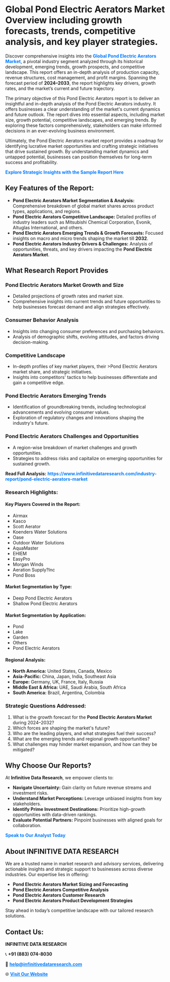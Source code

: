 <h1>Global Pond Electric Aerators Market Overview including growth forecasts, trends, competitive analysis, and key player strategies.</h1>
<p>
Discover comprehensive insights into the 
<a href="https://www.infinitivedataresearch.com/industry-report/pond-electric-aerators-market" rel="dofollow" style="color: #007BFF; text-decoration: none;"><strong>Global Pond Electric Aerators Market</strong></a>, a pivotal industry segment analyzed through its historical development, emerging trends, growth prospects, and competitive landscape. This report offers an in-depth analysis of production capacity, revenue structures, cost management, and profit margins. Spanning the forecast period of <strong>2024–2033</strong>, the report highlights key drivers, growth rates, and the market’s current and future trajectory.
</p>
<p>
The primary objective of this Pond Electric Aerators report is to deliver an insightful and in-depth analysis of the Pond Electric Aerators industry. It offers businesses a clear understanding of the market's current dynamics and future outlook. The report dives into essential aspects, including market size, growth potential, competitive landscapes, and emerging trends. By exploring these factors comprehensively, stakeholders can make informed decisions in an ever-evolving business environment.
</p>
<p>
Ultimately, the Pond Electric Aerators market report provides a roadmap for identifying lucrative market opportunities and crafting strategic initiatives that drive sustained growth. By understanding market dynamics and untapped potential, businesses can position themselves for long-term success and profitability.
</p>
<p>
<a href="https://www.infinitivedataresearch.com/request-sample/reportId=110981" style="color: #007BFF; text-decoration: none;"><strong>Explore Strategic Insights with the Sample Report Here</strong></a>
</p>

<h2>Key Features of the Report:</h2>
<ul>
<li><strong>Pond Electric Aerators Market Segmentation & Analysis:</strong> Comprehensive breakdown of global market shares across product types, applications, and regions.</li>
<li><strong>Pond Electric Aerators Competitive Landscape:</strong> Detailed profiles of industry leaders such as Mitsubishi Chemical Corporation, Evonik, Altuglas International, and others.</li>
<li><strong>Pond Electric Aerators Emerging Trends & Growth Forecasts:</strong> Focused insights on macro and micro trends shaping the market till <strong>2032</strong>.</li>
<li><strong>Pond Electric Aerators Industry Drivers & Challenges:</strong> Analysis of opportunities, threats, and key drivers impacting the <strong>Pond Electric Aerators Market</strong>.</li>
</ul>

<h2>What Research Report Provides</h2>
<h3>Pond Electric Aerators Market Growth and Size</h3>
<ul>
<li>Detailed projections of growth rates and market size.</li>
<li>Comprehensive insights into current trends and future opportunities to help businesses forecast demand and align strategies effectively.</li>
</ul>

<h3>Consumer Behavior Analysis</h3>
<ul>
<li>Insights into changing consumer preferences and purchasing behaviors.</li>
<li>Analysis of demographic shifts, evolving attitudes, and factors driving decision-making.</li>
</ul>

<h3>Competitive Landscape</h3>
<ul>
<li>In-depth profiles of key market players, their >Pond Electric Aerators market share, and strategic initiatives.</li>
<li>Insights into competitors' tactics to help businesses differentiate and gain a competitive edge.</li>
</ul>

<h3>Pond Electric Aerators Emerging Trends</h3>
<ul>
<li>Identification of groundbreaking trends, including technological advancements and evolving consumer values.</li>
<li>Exploration of regulatory changes and innovations shaping the industry's future.</li>
</ul>

<h3>Pond Electric Aerators Challenges and Opportunities</h3>
<ul>
<li>A region-wise breakdown of market challenges and growth opportunities.</li>
<li>Strategies to address risks and capitalize on emerging opportunities for sustained growth.</li>
</ul>
<p><strong>Read Full Analysis:</strong> <a href="https://www.infinitivedataresearch.com/industry-report/pond-electric-aerators-market" rel="dofollow" style="color: #007BFF; text-decoration: none;"><strong>https://www.infinitivedataresearch.com/industry-report/pond-electric-aerators-market</strong></a></p>
<h3>Research Highlights:</h3>
<h4>Key Players Covered in the Report:</h4>
<ul><li>Airmax</li><li>Kasco</li><li>Scott Aerator</li><li>Koenders Water Solutions</li><li>Oase</li><li>Outdoor Water Solutions</li><li>AquaMaster</li><li>EHIEM</li><li>EasyPro</li><li>Morgan Winds</li><li>Aeration Supply?Inc</li><li>Pond Boss</li></ul>
<h4>Market Segmentation by Type:</h4>
<ul><li>Deep Pond Electric Aerators</li><li>Shallow Pond Electric Aerators</li></ul>
<h4>Market Segmentation by Application:</h4>
<ul><li>Pond</li><li>Lake</li><li>Garden</li><li>Others</li><li>Pond Electric Aerators</li></ul>

<h4>Regional Analysis:</h4>
<ul>
<li><strong>North America:</strong> United States, Canada, Mexico</li>
<li><strong>Asia-Pacific:</strong> China, Japan, India, Southeast Asia</li>
<li><strong>Europe:</strong> Germany, UK, France, Italy, Russia</li>
<li><strong>Middle East & Africa:</strong> UAE, Saudi Arabia, South Africa</li>
<li><strong>South America:</strong> Brazil, Argentina, Colombia</li>
</ul>

<h3>Strategic Questions Addressed:</h3>
<ol>
<li>What is the growth forecast for the <strong>Pond Electric Aerators Market</strong> during 2024–2032?</li>
<li>Which forces are shaping the market's future?</li>
<li>Who are the leading players, and what strategies fuel their success?</li>
<li>What are the emerging trends and regional growth opportunities?</li>
<li>What challenges may hinder market expansion, and how can they be mitigated?</li>
</ol>

<h2>Why Choose Our Reports?</h2>
<p>At <strong>Infinitive Data Research</strong>, we empower clients to:</p>
<ul>
<li><strong>Navigate Uncertainty:</strong> Gain clarity on future revenue streams and investment risks.</li>
<li><strong>Understand Market Perceptions:</strong> Leverage unbiased insights from key stakeholders.</li>
<li><strong>Identify Prime Investment Destinations:</strong> Prioritize high-growth opportunities with data-driven rankings.</li>
<li><strong>Evaluate Potential Partners:</strong> Pinpoint businesses with aligned goals for collaboration.</li>
</ul>
<p><a href="https://www.infinitivedataresearch.com/industry-report/pond-electric-aerators-market" rel="dofollow" style="color: #007BFF; text-decoration: none;"><strong>Speak to Our Analyst Today</strong></a></p>

<h2>About INFINITIVE DATA RESEARCH</h2>
<p>We are a trusted name in market research and advisory services, delivering actionable insights and strategic support to businesses across diverse industries. Our expertise lies in offering:</p>
<ul>
<li><strong>Pond Electric Aerators Market Sizing and Forecasting</strong></li>
<li><strong>Pond Electric Aerators Competitive Analysis</strong></li>
<li><strong>Pond Electric Aerators Customer Research</strong></li>
<li><strong>Pond Electric Aerators Product Development Strategies</strong></li>
</ul>
<p>Stay ahead in today’s competitive landscape with our tailored research solutions.</p>

<h2>Contact Us:</h2>
<p><strong>INFINITIVE DATA RESEARCH</strong></p>
<p>📞 <strong>+91 (883) 074-8030</strong></p>
<p>📧 <strong><a href="mailto:help@infinitivedataresearch.com" style="color: #007BFF;">help@infinitivedataresearch.com</a></strong></p>
<p>🌐 <strong><a href="https://www.infinitivedataresearch.com" rel="dofollow" style="color: #007BFF;">Visit Our Website</a></strong></p>